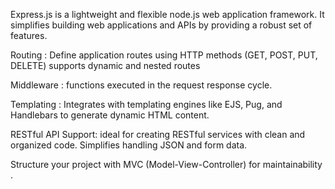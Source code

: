 Express.js is a lightweight and flexible node.js web application framework.
 It simplifies building web applications and APIs by providing a robust set of features.

 Routing :
 Define application routes using HTTP methods (GET, POST, PUT, DELETE) supports dynamic and nested routes

 Middleware :
 functions executed in the request response cycle.

 Templating :
 Integrates with templating engines like EJS, Pug, and Handlebars to generate dynamic HTML content.

 RESTful API  Support:
 ideal for creating RESTful services with clean and organized code. Simplifies handling JSON and form data. 

 Structure your project with MVC (Model-View-Controller) for maintainability .
